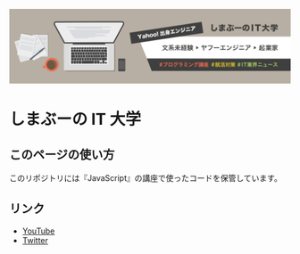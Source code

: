 ![カバー画像](https://github.com/lightsound/images/blob/master/images/cover.png?raw=true)

# しまぶーの IT 大学

## このページの使い方

このリポジトリには『JavaScript』の講座で使ったコードを保管しています。

## リンク

- [YouTube](https://www.youtube.com/channel/UCti6dG0zSAetLGGYcgNML4Q)
- [Twitter](https://twitter.com/shimabu_it)

